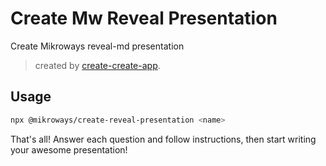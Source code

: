# Create Mw Reveal Presentation

Create Mikroways reveal-md presentation

> created by [create-create-app](https://github.com/uetchy/create-create-app).

## Usage

```bash
npx @mikroways/create-reveal-presentation <name>
```

That's all! Answer each question and follow instructions, then start writing
your awesome presentation!


